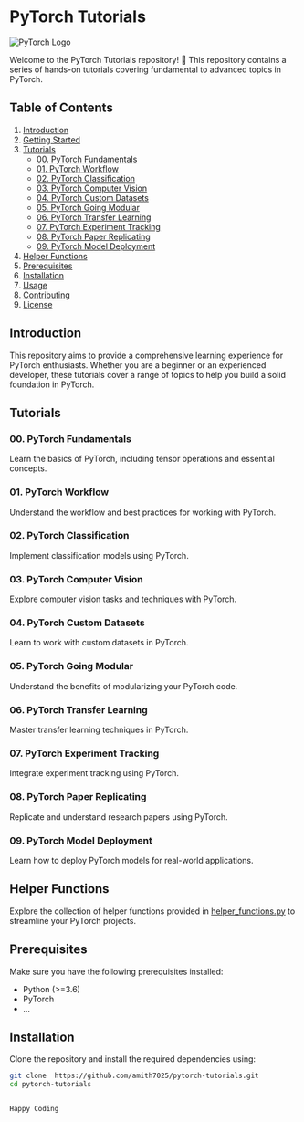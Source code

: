 # PyTorch Tutorials

![PyTorch Logo]()

Welcome to the PyTorch Tutorials repository! 🚀 This repository contains a series of hands-on tutorials covering fundamental to advanced topics in PyTorch.

## Table of Contents
1. [Introduction](#introduction)
2. [Getting Started](#getting-started)
3. [Tutorials](#tutorials)
    - [00. PyTorch Fundamentals](#00-pytorch-fundamentals.ipynb)
    - [01. PyTorch Workflow](#01-pytorch-workflow.ipynb)
    - [02. PyTorch Classification](#02-pytorch-classification.ipynb)
    - [03. PyTorch Computer Vision](#03-pytorch-computer-vision.ipynb)
    - [04. PyTorch Custom Datasets](#04-pytorch-custom-datasets.ipynb)
    - [05. PyTorch Going Modular](#05-pytorch-going-modular.md)
    - [06. PyTorch Transfer Learning](#06-pytorch-transfer-learning.ipynb)
    - [07. PyTorch Experiment Tracking](#07-pytorch-experiment-tracking.ipynb)
    - [08. PyTorch Paper Replicating](#08-pytorch-paper-replicating.ipynb)
    - [09. PyTorch Model Deployment](#09-pytorch-model-deployment.ipynb)
4. [Helper Functions](#helper-functions.py)
5. [Prerequisites](#prerequisites)
6. [Installation](#installation)
7. [Usage](#usage)
8. [Contributing](#contributing)
9. [License](#license)

## Introduction

This repository aims to provide a comprehensive learning experience for PyTorch enthusiasts. Whether you are a beginner or an experienced developer, these tutorials cover a range of topics to help you build a solid foundation in PyTorch.

## Tutorials

### 00. PyTorch Fundamentals
Learn the basics of PyTorch, including tensor operations and essential concepts.

### 01. PyTorch Workflow
Understand the workflow and best practices for working with PyTorch.

### 02. PyTorch Classification
Implement classification models using PyTorch.

### 03. PyTorch Computer Vision
Explore computer vision tasks and techniques with PyTorch.

### 04. PyTorch Custom Datasets
Learn to work with custom datasets in PyTorch.

### 05. PyTorch Going Modular
Understand the benefits of modularizing your PyTorch code.

### 06. PyTorch Transfer Learning
Master transfer learning techniques in PyTorch.

### 07. PyTorch Experiment Tracking
Integrate experiment tracking using PyTorch.

### 08. PyTorch Paper Replicating
Replicate and understand research papers using PyTorch.

### 09. PyTorch Model Deployment
Learn how to deploy PyTorch models for real-world applications.

## Helper Functions

Explore the collection of helper functions provided in [helper_functions.py](helper_functions.py) to streamline your PyTorch projects.

## Prerequisites

Make sure you have the following prerequisites installed:
- Python (>=3.6)
- PyTorch
- ...

## Installation

Clone the repository and install the required dependencies using:

```bash
git clone  https://github.com/amith7025/pytorch-tutorials.git
cd pytorch-tutorials


Happy Coding

